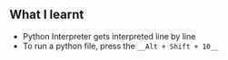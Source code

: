 ## What I learnt
- Python Interpreter gets interpreted line by line
- To run a python file, press the `__Alt + Shift + 10__`
